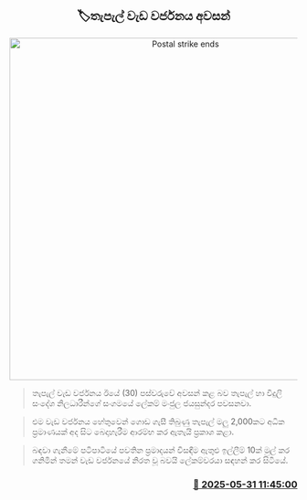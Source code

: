 <p align='center'><b><h2 align='center' title='Postal strike ends'>🏷තැපැල් වැඩ වර්ජනය අවසන්</h2></b></p>
<p align='center'><img src='https://helakuru.sgp1.cdn.digitaloceanspaces.com/esana/images/lib/srilanka-post-slpost.jpg' width='600' alt='Postal strike ends'></p>

> තැපැල් වැඩ වර්ජනය ඊයේ (30) පස්වරුවේ අවසන් කළ බව තැපැල් හා විදුලි සංදේශ නිලධාරීන්ගේ සංගමයේ ලේකම් මංජුල ජයසුන්දර පවසනවා.

> එම වැඩ වර්ජනය හේතුවෙන් ගොඩ ගැසී තිබුණු තැපැල් මලු 2,000කට අධික ප්‍රමාණයක් අද සිට බෙදාහැරීම ආරම්භ කර ඇතැයි ප්‍රකාශ කළා.

> බඳවා ගැනීමේ පටිපාටියේ පවතින ප්‍රමාදයන් විසඳීම ඇතුළු ඉල්ලීම් 10ක් මුල් කර ගනිමින් තමන් වැඩ වර්ජනයේ නිරත වූ බවයි ලේකම්වරයා සඳහන් කර සිටියේ.



<h3 align='right'><a href='https://www.helakuru.lk/esana/p/110595/'>📅 2025-05-31 11:45:00</a></h3>
